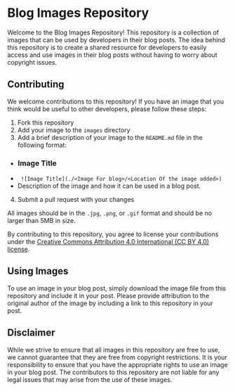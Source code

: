 # Blog Images Repository

Welcome to the Blog Images Repository! This repository is a collection of images that can be used by developers in their blog posts. The idea behind this repository is to create a shared resource for developers to easily access and use images in their blog posts without having to worry about copyright issues.

## Contributing

We welcome contributions to this repository! If you have an image that you think would be useful to other developers, please follow these steps:

1. Fork this repository
2. Add your image to the `images` directory
3. Add a brief description of your image to the `README.md` file in the following format:


- ### Image Title
- ` ![Image Title](./<Image For blog>/<Location Of the image added>)`
- Description of the image and how it can be used in a blog post.


4. Submit a pull request with your changes

All images should be in the `.jpg`, `.png`, or `.gif` format and should be no larger than 5MB in size.

By contributing to this repository, you agree to license your contributions under the [Creative Commons Attribution 4.0 International (CC BY 4.0) license](https://creativecommons.org/licenses/by/4.0/).

## Using Images

To use an image in your blog post, simply download the image file from this repository and include it in your post. Please provide attribution to the original author of the image by including a link to this repository in your post.

## Disclaimer

While we strive to ensure that all images in this repository are free to use, we cannot guarantee that they are free from copyright restrictions. It is your responsibility to ensure that you have the appropriate rights to use an image in your blog post. The contributors to this repository are not liable for any legal issues that may arise from the use of these images.
